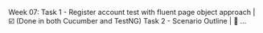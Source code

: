 Week 07:
  Task 1 - Register account test with fluent page object approach | ☑️ (Done in both Cucumber and TestNG)
  Task 2 - Scenario Outline                                       | 🚧 ...
